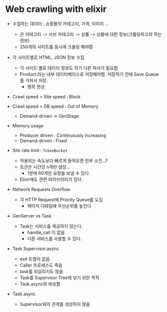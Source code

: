 # Web crawling with elixir

* 수집하는 데이터 : 쇼핑몰의 카테고리, 가격, 이미지 ...
  * 큰 카테고리 -> 서브 카테고리 -> 상품 -> 상품에 대한 정보(크롤링하고자 하는 정보)
  * 250개의 사이트를 동시에 크롤링 해야함

* 각 사이트별로 HTML, JSON 정보 수집.
  * 각 사이트 별로 데이터 정보도 각기 다른 파서가 필요함
  * Product 라는 내부 데이터베이스로 저장해야함. 저장하기 전에 Save Queue를 거쳐서 저장.
    * 병목 현상

* Crawl speed > Site speed : Block
* Crawl speed > DB speed : Out of Memory
  * Demand-driven -> GenStage

* Memory usage
  * Producer driven : Continuously increasing
  * Demand-driven : Fixed

* Site rate limit : `TokenBucket`
  * 허용되는 속도보다 빠르게 들어오면 전부 소진...?
  * 토큰은 시간당 n개만 생성...
    * 1분에 60개만 요청을 보낼 수 있다.
  * Elixir에도 관련 라이브러리가 있다.

* Network Requests Overflow
  * 각 HTTP Request에 Priority Queue를 도입
    * 페이지 디테일에 우선순위를 높인다

* GenServer vs Task
  * Task는 서비스를 제공하지 않는다.
    * handle_call 이 없음
    * 다른 서비스를 사용할 수 있다.
* Task.Supervisor.async
  * exit 트랩이 없음
  * Caller 프로세스도 죽음
  * task를 되살리지도 않음
  * Task를 Supervisor Tree에 넣기 위한 목적
  * Task.async와 비슷함
* Task.async
  * Supervisor와의 관계를 생성하지 않음
